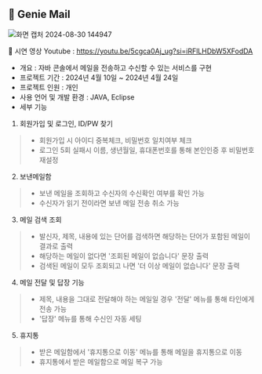 ## 📧 Genie Mail

 ![화면 캡처 2024-08-30 144947](https://github.com/user-attachments/assets/f41f8dcc-784d-4964-a52c-a0f4506f6b16)

🎥 시연 영상 Youtube : https://youtu.be/5cgca0Aj_ug?si=iRFlLHDbW5XFodDA
  
- 개요 : 자바 콘솔에서 메일을 전송하고 수신할 수 있는 서비스를 구현
- 프로젝트 기간 : 2024년 4월 10일 ~ 2024년 4월 24일
- 프로젝트 인원 : 개인
- 사용 언어 및 개발 환경 : JAVA, Eclipse
- 세부 기능
1. 회원가입 및 로그인, ID/PW 찾기
> - 회원가입 시 아이디 중복체크, 비밀번호 일치여부 체크
> - 로그인 5회 실패시 이름, 생년월일, 휴대폰번호를 통해 본인인증 후 비밀번호 재설정
2. 보낸메일함
> - 보낸 메일을 조회하고 수신자의 수신확인 여부를 확인 가능
> - 수신자가 읽기 전이라면 보낸 메일 전송 취소 가능
3. 메일 검색 조회
> - 발신자, 제목, 내용에 있는 단어를 검색하면 해당하는 단어가 포함된 메일이 결과로 출력
> - 해당하는 메일이 없다면 '조회된 메일이 없습니다' 문장 출력
> - 검색된 메일이 모두 조회되고 나면 '더 이상 메일이 없습니다' 문장 출력
4. 메일 전달 및 답장 기능
> - 제목, 내용을 그대로 전달해야 하는 메일일 경우 '전달' 메뉴를 통해 타인에게 전송 가능
> - '답장' 메뉴를 통해 수신인 자동 세팅
5. 휴지통
> - 받은 메일함에서 '휴지통으로 이동' 메뉴를 통해 메일을 휴지통으로 이동
> - 휴지통에서 받은 메일함으로 메일 복구 가능


